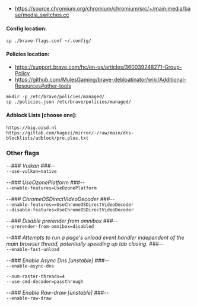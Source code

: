 - https://source.chromium.org/chromium/chromium/src/+/main:media/base/media_switches.cc

#### Config location:
```cp ./brave-flags.conf ~/.config/```

#### Policies location:  
- https://support.brave.com/hc/en-us/articles/360039248271-Group-Policy  
- https://github.com/MulesGaming/brave-debloatinator/wiki/Additional-Resources#other-tools

```
mkdir -p /etc/brave/policies/managed/
cp ./policies.json /etc/brave/policies/managed/
```

#### Adblock Lists [choose one]:  
```https://big.oisd.nl```  
```https://gitlab.com/hagezi/mirror/-/raw/main/dns-blocklists/adblock/pro.plus.txt```

### Other flags  
_--### Vulkan ###--_  
```--use-vulkan=native```  

_--### UseOzonePlatform ###--_  
```--enable-features=UseOzonePlatform```

_--### ChromeOSDirectVideoDecoder ###--_  
```--enable-features==UseChromeOSDirectVideoDecoder```  
```--disable-features=UseChromeOSDirectVideoDecoder```

_--### Disable prerender from omnibox ###--_  
```--prerender-from-omnibox=disabled```  
  
_--### Attempts to run a page's unload event handler independent of the main browser thread, potentially speeding up tab closing. ###--_  
```--enable-fast-unload```

_--### Enable Async Dns [unstable] ###--_  
```--enable-async-dns```  

```--num-raster-threads=4```  
```--use-cmd-decoder=passthrough```  

_--### Enable Raw-draw [unstable] ###--_  
```--enable-raw-draw```  
